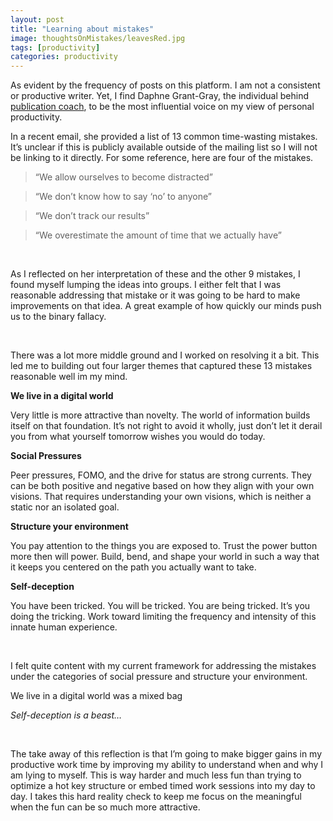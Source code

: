 ```yaml
---
layout: post
title: "Learning about mistakes"
image: thoughtsOnMistakes/leavesRed.jpg
tags: [productivity]
categories: productivity
---
```




As evident by the frequency of posts on this platform. I am not a consistent or productive writer. Yet, I find Daphne Grant-Gray, the individual behind [publication coach](https://www.publicationcoach.com/), to be the most influential voice on my view of personal productivity. 

In a recent email, she provided a list of 13 common time-wasting mistakes. It’s unclear if this is publicly available outside of the mailing list so I will not be linking to it directly. For some reference, here are four of the mistakes. 
<br> 

> “We allow ourselves to become distracted”

> “We don’t know how to say ‘no’ to anyone”

> “We don’t track our results”

> “We overestimate the amount of time that we actually have”

<br>

As I reflected on her interpretation of these and the other 9 mistakes, I found myself lumping the ideas into groups. I either felt that I was reasonable addressing that mistake or it was going to be hard to make improvements on that idea. A great example of how quickly our minds push us to the binary fallacy. 

<br> 

There was a lot more middle ground and I worked on resolving it a bit. This led me to building out four larger themes that captured these 13 mistakes reasonable well im my mind. 

**We live in a digital world** 

Very little is more attractive than novelty. The world of information builds itself on that foundation. It’s not right to avoid it wholly, just don’t let it derail you from what yourself tomorrow wishes you would do today. 

**Social Pressures** 

Peer pressures, FOMO, and the drive for status are strong currents. They can be both positive and negative based on how they align with your own visions. That requires understanding your own visions, which is neither a static nor an isolated goal. 

**Structure your environment**

You pay attention to the things you are exposed to. Trust the power button more then will power. Build, bend, and shape your world in such a way that it keeps you centered on the path you actually want to take. 

**Self-deception** 

You have been tricked. You will be tricked. You are being tricked. It’s you doing the tricking. Work toward limiting the frequency and intensity of this innate human experience. 

<br>

I felt quite content with my current framework for addressing the mistakes under the categories of social pressure and structure your environment. 

We live in  a digital world was a mixed bag

*Self-deception is a beast…* 

<br> 

The take away of this reflection is that I’m going to make bigger gains in my productive work time by improving my ability to understand when and why I am lying to myself. This is way harder and much less fun than trying to optimize a hot key structure or embed timed work sessions into my day to day. I takes this hard reality check to keep me focus on the meaningful when the fun can be so much more attractive. 




